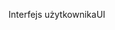<span data-ttu-id="1e679-101">Interfejs użytkownika</span><span class="sxs-lookup"><span data-stu-id="1e679-101">UI</span></span>